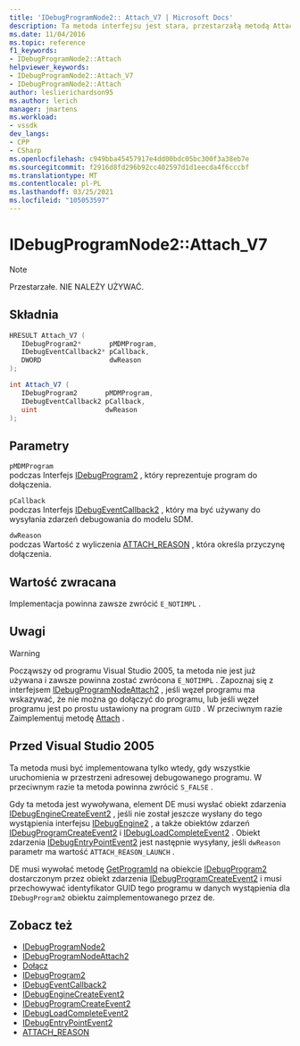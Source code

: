 ```yaml
---
title: 'IDebugProgramNode2:: Attach_V7 | Microsoft Docs'
description: Ta metoda interfejsu jest stara, przestarzałą metodą Attach używaną przed Visual Studio 2005.
ms.date: 11/04/2016
ms.topic: reference
f1_keywords:
- IDebugProgramNode2::Attach
helpviewer_keywords:
- IDebugProgramNode2::Attach_V7
- IDebugProgramNode2::Attach
author: leslierichardson95
ms.author: lerich
manager: jmartens
ms.workload:
- vssdk
dev_langs:
- CPP
- CSharp
ms.openlocfilehash: c949bba45457917e4dd00bdc05bc300f3a38eb7e
ms.sourcegitcommit: f2916d8fd296b92cc402597d1d1eecda4f6cccbf
ms.translationtype: MT
ms.contentlocale: pl-PL
ms.lasthandoff: 03/25/2021
ms.locfileid: "105053597"
---
```

# <a name="idebugprogramnode2attach_v7"></a>IDebugProgramNode2::Attach_V7

> [!Note]
> Przestarzałe. NIE NALEŻY UŻYWAĆ.

## <a name="syntax"></a>Składnia

```cpp
HRESULT Attach_V7 (
   IDebugProgram2*       pMDMProgram,
   IDebugEventCallback2* pCallback,
   DWORD                 dwReason
);
```

```csharp
int Attach_V7 (
   IDebugProgram2       pMDMProgram,
   IDebugEventCallback2 pCallback,
   uint                 dwReason
);
```

## <a name="parameters"></a>Parametry

`pMDMProgram`\
podczas Interfejs [IDebugProgram2](../../../extensibility/debugger/reference/idebugprogram2.md) , który reprezentuje program do dołączenia.

`pCallback`\
podczas Interfejs [IDebugEventCallback2](../../../extensibility/debugger/reference/idebugeventcallback2.md) , który ma być używany do wysyłania zdarzeń debugowania do modelu SDM.

`dwReason`\
podczas Wartość z wyliczenia [ATTACH_REASON](../../../extensibility/debugger/reference/attach-reason.md) , która określa przyczynę dołączenia.

## <a name="return-value"></a>Wartość zwracana

Implementacja powinna zawsze zwrócić `E_NOTIMPL` .

## <a name="remarks"></a>Uwagi

> [!WARNING]
> Począwszy od programu Visual Studio 2005, ta metoda nie jest już używana i zawsze powinna zostać zwrócona `E_NOTIMPL` . Zapoznaj się z interfejsem [IDebugProgramNodeAttach2](../../../extensibility/debugger/reference/idebugprogramnodeattach2.md) , jeśli węzeł programu ma wskazywać, że nie można go dołączyć do programu, lub jeśli węzeł programu jest po prostu ustawiony na program `GUID` . W przeciwnym razie Zaimplementuj metodę [Attach](../../../extensibility/debugger/reference/idebugengine2-attach.md) .

## <a name="prior-to-visual-studio-2005"></a>Przed Visual Studio 2005

Ta metoda musi być implementowana tylko wtedy, gdy wszystkie uruchomienia w przestrzeni adresowej debugowanego programu. W przeciwnym razie ta metoda powinna zwrócić `S_FALSE` .

Gdy ta metoda jest wywoływana, element DE musi wysłać obiekt zdarzenia [IDebugEngineCreateEvent2](../../../extensibility/debugger/reference/idebugenginecreateevent2.md) , jeśli nie został jeszcze wysłany do tego wystąpienia interfejsu [IDebugEngine2](../../../extensibility/debugger/reference/idebugengine2.md) , a także obiektów zdarzeń [IDebugProgramCreateEvent2](../../../extensibility/debugger/reference/idebugprogramcreateevent2.md) i [IDebugLoadCompleteEvent2](../../../extensibility/debugger/reference/idebugloadcompleteevent2.md) . Obiekt zdarzenia [IDebugEntryPointEvent2](../../../extensibility/debugger/reference/idebugentrypointevent2.md) jest następnie wysyłany, jeśli `dwReason` parametr ma wartość `ATTACH_REASON_LAUNCH` .

DE musi wywołać metodę [GetProgramId](../../../extensibility/debugger/reference/idebugprogram2-getprogramid.md) na obiekcie [IDebugProgram2](../../../extensibility/debugger/reference/idebugprogram2.md) dostarczonym przez obiekt zdarzenia [IDebugProgramCreateEvent2](../../../extensibility/debugger/reference/idebugprogramcreateevent2.md) i musi przechowywać identyfikator GUID tego programu w danych wystąpienia dla `IDebugProgram2` obiektu zaimplementowanego przez de.

## <a name="see-also"></a>Zobacz też

- [IDebugProgramNode2](../../../extensibility/debugger/reference/idebugprogramnode2.md)
- [IDebugProgramNodeAttach2](../../../extensibility/debugger/reference/idebugprogramnodeattach2.md)
- [Dołącz](../../../extensibility/debugger/reference/idebugengine2-attach.md)
- [IDebugProgram2](../../../extensibility/debugger/reference/idebugprogram2.md)
- [IDebugEventCallback2](../../../extensibility/debugger/reference/idebugeventcallback2.md)
- [IDebugEngineCreateEvent2](../../../extensibility/debugger/reference/idebugenginecreateevent2.md)
- [IDebugProgramCreateEvent2](../../../extensibility/debugger/reference/idebugprogramcreateevent2.md)
- [IDebugLoadCompleteEvent2](../../../extensibility/debugger/reference/idebugloadcompleteevent2.md)
- [IDebugEntryPointEvent2](../../../extensibility/debugger/reference/idebugentrypointevent2.md)
- [ATTACH_REASON](../../../extensibility/debugger/reference/attach-reason.md)
